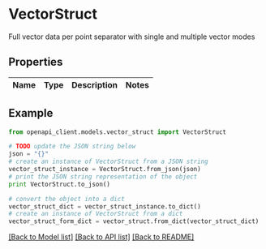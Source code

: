 # VectorStruct

Full vector data per point separator with single and multiple vector modes

## Properties
Name | Type | Description | Notes
------------ | ------------- | ------------- | -------------

## Example

```python
from openapi_client.models.vector_struct import VectorStruct

# TODO update the JSON string below
json = "{}"
# create an instance of VectorStruct from a JSON string
vector_struct_instance = VectorStruct.from_json(json)
# print the JSON string representation of the object
print VectorStruct.to_json()

# convert the object into a dict
vector_struct_dict = vector_struct_instance.to_dict()
# create an instance of VectorStruct from a dict
vector_struct_form_dict = vector_struct.from_dict(vector_struct_dict)
```
[[Back to Model list]](../README.md#documentation-for-models) [[Back to API list]](../README.md#documentation-for-api-endpoints) [[Back to README]](../README.md)


